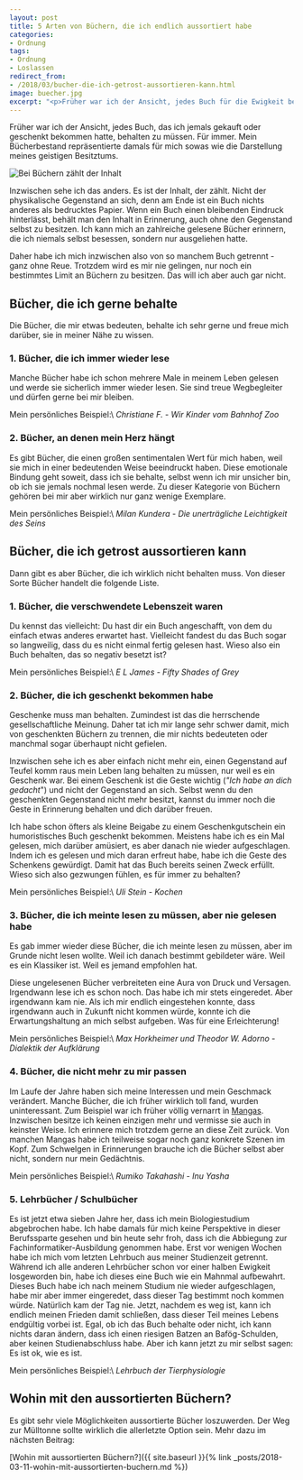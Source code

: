 ```yaml
---
layout: post
title: 5 Arten von Büchern, die ich endlich aussortiert habe
categories:
- Ordnung
tags:
- Ordnung
- Loslassen
redirect_from:
- /2018/03/bucher-die-ich-getrost-aussortieren-kann.html
image: buecher.jpg
excerpt: "<p>Früher war ich der Ansicht, jedes Buch für die Ewigkeit behalten zu müssen. Warum ich das mittlerweile anders sehe und von welchen Büchern ich mich getrennt habe, erfährst du hier.</p>"
---
```


Früher war ich der Ansicht, jedes Buch, das ich jemals gekauft
oder geschenkt bekommen hatte, behalten zu müssen. Für immer. Mein
Bücherbestand repräsentierte damals für mich sowas wie die Darstellung
meines geistigen Besitztums.

![Bei Büchern zählt der Inhalt]({{site.baseurl}}/assets/img/posts/buecher.jpg)

Inzwischen sehe ich das anders. Es ist der Inhalt, der zählt. Nicht der
physikalische Gegenstand an sich, denn am Ende ist ein Buch nichts
anderes als bedrucktes Papier. Wenn ein Buch einen bleibenden Eindruck
hinterlässt, behält man den Inhalt in Erinnerung, auch ohne den
Gegenstand selbst zu besitzen. Ich kann mich an zahlreiche gelesene
Bücher erinnern, die ich niemals selbst besessen, sondern nur
ausgeliehen hatte.

Daher habe ich mich inzwischen also von so manchem Buch getrennt - ganz
ohne Reue. Trotzdem wird es mir nie gelingen, nur noch ein bestimmtes
Limit an Büchern zu besitzen. Das will ich aber auch gar nicht.

## Bücher, die ich gerne behalte

Die Bücher, die mir etwas bedeuten, behalte ich sehr gerne und freue
mich darüber, sie in meiner Nähe zu wissen.

### 1. Bücher, die ich immer wieder lese

Manche Bücher habe ich schon mehrere Male in meinem Leben gelesen und
werde sie sicherlich immer wieder lesen. Sie sind treue Wegbegleiter und
dürfen gerne bei mir bleiben.

Mein persönliches Beispiel:\\
*Christiane F. - Wir Kinder vom Bahnhof Zoo*

### 2. Bücher, an denen mein Herz hängt

Es gibt Bücher, die einen großen sentimentalen Wert für mich haben, weil
sie mich in einer bedeutenden Weise beeindruckt haben. Diese emotionale
Bindung geht soweit, dass ich sie behalte, selbst wenn ich mir unsicher
bin, ob ich sie jemals nochmal lesen werde. Zu dieser Kategorie von
Büchern gehören bei mir aber wirklich nur ganz wenige Exemplare.

Mein persönliches Beispiel:\\
*Milan Kundera - Die unerträgliche Leichtigkeit des Seins*

## Bücher, die ich getrost aussortieren kann

Dann gibt es aber Bücher, die ich wirklich nicht behalten muss. Von
dieser Sorte Bücher handelt die folgende Liste.

### 1. Bücher, die verschwendete Lebenszeit waren

Du kennst das vielleicht: Du hast dir ein Buch angeschafft, von dem du
einfach etwas anderes erwartet hast. Vielleicht fandest du das Buch
sogar so langweilig, dass du es nicht einmal fertig gelesen hast. Wieso
also ein Buch behalten, das so negativ besetzt ist?

Mein persönliches Beispiel:\\
*E L James - Fifty Shades of Grey*

### 2. Bücher, die ich geschenkt bekommen habe

Geschenke muss man behalten. Zumindest ist das die herrschende
gesellschaftliche Meinung. Daher tat ich mir lange sehr schwer damit,
mich von geschenkten Büchern zu trennen, die mir nichts bedeuteten oder
manchmal sogar überhaupt nicht gefielen.

Inzwischen sehe ich es aber einfach nicht mehr ein, einen Gegenstand auf
Teufel komm raus mein Leben lang behalten zu müssen, nur weil es ein
Geschenk war. Bei einem Geschenk ist die Geste wichtig (*"Ich habe an
dich gedacht*") und nicht der Gegenstand an sich. Selbst wenn du den
geschenkten Gegenstand nicht mehr besitzt, kannst du immer noch die
Geste in Erinnerung behalten und dich darüber freuen.

Ich habe schon öfters als kleine Beigabe zu einem Geschenkgutschein ein
humoristisches Buch geschenkt bekommen. Meistens habe ich es ein Mal
gelesen, mich darüber amüsiert, es aber danach nie wieder aufgeschlagen.
Indem ich es gelesen und mich daran erfreut habe, habe ich die Geste des
Schenkens gewürdigt. Damit hat das Buch bereits seinen Zweck erfüllt.
Wieso sich also gezwungen fühlen, es für immer zu behalten?

Mein persönliches Beispiel:\\
*Uli Stein - Kochen*

### 3. Bücher, die ich meinte lesen zu müssen, aber nie gelesen habe

Es gab immer wieder diese Bücher, die ich meinte lesen zu müssen, aber
im Grunde nicht lesen wollte. Weil ich danach bestimmt gebildeter wäre.
Weil es ein Klassiker ist. Weil es jemand empfohlen hat.

Diese ungelesenen Bücher verbreiteten eine Aura von Druck und Versagen.
Irgendwann lese ich es schon noch. Das habe ich mir stets eingeredet.
Aber irgendwann kam nie. Als ich mir endlich eingestehen konnte, dass
irgendwann auch in Zukunft nicht kommen würde, konnte ich die
Erwartungshaltung an mich selbst aufgeben. Was für eine Erleichterung!

Mein persönliches Beispiel:\\
*Max Horkheimer und Theodor W. Adorno - Dialektik der Aufklärung*

### 4. Bücher, die nicht mehr zu mir passen

Im Laufe der Jahre haben sich meine Interessen und mein Geschmack
verändert. Manche Bücher, die ich früher wirklich toll fand, wurden
uninteressant. Zum Beispiel war ich früher völlig vernarrt in
[Mangas](https://de.wikipedia.org/wiki/Manga). Inzwischen besitze ich
keinen einzigen mehr und vermisse sie auch in keinster Weise. Ich
erinnere mich trotzdem gerne an diese Zeit zurück. Von manchen Mangas
habe ich teilweise sogar noch ganz konkrete Szenen im Kopf. Zum
Schwelgen in Erinnerungen brauche ich die Bücher selbst aber nicht,
sondern nur mein Gedächtnis.

Mein persönliches Beispiel:\\
*Rumiko Takahashi - Inu Yasha*

### 5. Lehrbücher / Schulbücher

Es ist jetzt etwa sieben Jahre her, dass ich mein Biologiestudium
abgebrochen habe. Ich habe damals für mich keine Perspektive in dieser
Berufssparte gesehen und bin heute sehr froh, dass ich die Abbiegung zur
Fachinformatiker-Ausbildung genommen habe. Erst vor wenigen Wochen habe
ich mich vom letzten Lehrbuch aus meiner Studienzeit getrennt. Während
ich alle anderen Lehrbücher schon vor einer halben Ewigkeit losgeworden
bin, habe ich dieses eine Buch wie ein Mahnmal aufbewahrt. Dieses Buch
habe ich nach meinem Studium nie wieder aufgeschlagen, habe mir aber
immer eingeredet, dass dieser Tag bestimmt noch kommen würde. Natürlich
kam der Tag nie. Jetzt, nachdem es weg ist, kann ich endlich meinen
Frieden damit schließen, dass dieser Teil meines Lebens endgültig vorbei
ist. Egal, ob ich das Buch behalte oder nicht, ich kann nichts daran
ändern, dass ich einen riesigen Batzen an Bafög-Schulden, aber keinen
Studienabschluss habe. Aber ich kann jetzt zu mir selbst sagen: Es ist
ok, wie es ist.

Mein persönliches Beispiel:\\
*Lehrbuch der Tierphysiologie*

## Wohin mit den aussortierten Büchern?

Es gibt sehr viele Möglichkeiten aussortierte Bücher loszuwerden. Der
Weg zur Mülltonne sollte wirklich die allerletzte Option sein. Mehr dazu
im nächsten Beitrag:

[Wohin mit aussortierten Büchern?]({{ site.baseurl }}{% link _posts/2018-03-11-wohin-mit-aussortierten-buchern.md %})
